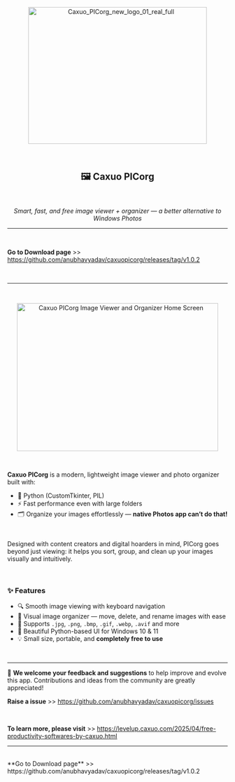 <p align="center">
  <img width="408" height="312" alt="Caxuo_PICorg_new_logo_01_real_full" src="https://github.com/user-attachments/assets/318631ba-0b41-4e6d-83a6-14cccf7bc234" />
</p>

<br>

<h2 align="center">🖼️ Caxuo PICorg</h2>

<br>

<p align="center">
  <em>Smart, fast, and free image viewer + organizer — a better alternative to Windows Photos</em>
</p>

---

<br>

**Go to Download page** >> https://github.com/anubhavyadav/caxuopicorg/releases/tag/v1.0.2

<br>

---

<br>

<p align="center">
  <img width="460" height="337" alt="Caxuo PICorg Image Viewer and Organizer Home Screen" src="https://github.com/user-attachments/assets/a0dab46d-5fd4-4475-bbfe-034520dce369"/>
</p>

<br>


**Caxuo PICorg** is a modern, lightweight image viewer and photo organizer built with:

- 🐍 Python (CustomTkinter, PIL)
- ⚡ Fast performance even with large folders
- 🗂️ Organize your images effortlessly — **native Photos app can’t do that!**

<br>

Designed with content creators and digital hoarders in mind, PICorg goes beyond just viewing: it helps you sort, group, and clean up your images visually and intuitively.

<br>

### ✨ Features

- 🔍 Smooth image viewing with keyboard navigation
- 🧹 Visual image organizer — move, delete, and rename images with ease
- 📁 Supports `.jpg`, `.png`, `.bmp`, `.gif`, `.webp`, `.avif` and more
- 🎨 Beautiful Python-based UI for Windows 10 & 11
- 💡 Small size, portable, and **completely free to use**


<br>

---

📣 **We welcome your feedback and suggestions** to help improve and evolve this app. Contributions and ideas from the community are greatly appreciated!

**Raise a issue** >> https://github.com/anubhavyadav/caxuopicorg/issues

<br>

**To learn more, please visit** >> https://levelup.caxuo.com/2025/04/free-productivity-softwares-by-caxuo.html

---
<br>
**Go to Download page** >> https://github.com/anubhavyadav/caxuopicorg/releases/tag/v1.0.2
<br>
